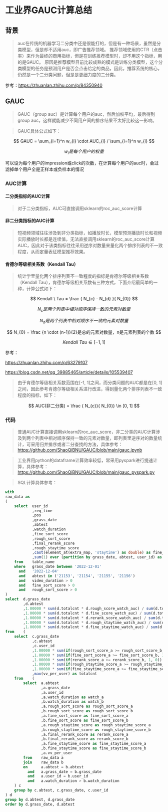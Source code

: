 # 工业界GAUC计算总结

## 背景

> auc在传统的机器学习二分类中还是很能打的，但是有一种场景，虽然是分类模型，但是却不适用auc，即广告推荐领域。
推荐领域使用的CTR（点击率）来作为最终的商用指标，但是在训练推荐模型时，却不用这个指标，用的是GAUC。
原因是推荐模型目前比较成熟的模式是训练分类模型，这个分类模型的任务是预测用户是否会点击给定的商品，因此，推荐系统的核心，仍然是一个二分类问题，但是是更细力度的二分类。

参考：https://zhuanlan.zhihu.com/p/84350940

## GAUC

> GAUC（group auc）是计算每个用户的auc，然后加权平均，最后得到group auc，这样就能减少不同用户间的排序结果不太好比较这一影响。

> GAUC具体公式如下：

$$ GAUC = \sum_{i=1}^n w_{i} \cdot AUC_{i} / \sum_{i=1}^n w_{i} $$

$$ w_{i} 是每个用户的权重 $$

可以设为每个用户的impression或click的次数，在计算每个用户的auc时，会过滤掉单个用户全是正样本或负样本的情况

### AUC计算

#### 二分类指标的AUC计算

> 对于二分类指标，AUC可直接调用sklearn的roc_auc_score计算

#### 非二分类指标的AUC计算

> 短视频领域往往涉及到非分类指标，如播放时长，模型预测播放时长和视频实际播放时长都是连续值，无法直接调用sklearn的roc_auc_score计算AUC，因此对于该类指标往往采用逆序对数量来量化两个排序列表的不一致程度，从而定量表征模型推荐效果。

#### 肯德尔等级相关系数（Kendall Tau）

> 统计学里量化两个排序列表不一致程度的指标是肯德尔等级相关系数（Kendall Tau），肯德尔等级相关系数有三种方式，下面介绍最简单的一种，计算公式如下：

$$ Kendall \ Tau = \frac { N_{c} - N_{d} }{ N_{0}} $$

$$ N_{c}是两个列表中相对顺序保持一致的元素对数量 $$

$$ N_{d}是两个列表中相对顺序不一致的元素对数量 $$

$$ N_{0} = \frac {n \cdot (n-1)}{2}是总的元素对数量，n是元素列表的个数 $$

$$ Kendall \ Tau \in [-1, 1] $$

参考：

https://zhuanlan.zhihu.com/p/63279107

https://blog.csdn.net/qq_39885465/article/details/105539407

> 由于肯德尔等级相关系数范围在[-1, 1]之间，而分类问题的AUC都是在[0, 1]之间，因此参考肯德尔等级相关系进行改进，得到量化两个排序列表不一致程度的指标，如下：

$$ AUC(非二分类) = \frac { N_{c}}{ N_{0}}  \in [0, 1] $$


### 代码

> 普通AUC计算直接调用sklearn的roc_auc_score，非二分类的AUC计算涉及到两个列表中相对顺序保持一致的元素对数量，即列表里逆序对的数量统计，可采用归并排序或者二分查找的方法，具体参考：https://github.com/ShaoQiBNU/GAUC/blob/main/gauc.ipynb

> 工业界用python的dataframe计算效率较低，常采用pyspark进行提速计算，具体参考：https://github.com/ShaoQiBNU/GAUC/blob/main/gauc_pyspark.py

> SQL计算具体参考：

```SQL
with
raw_data as 
(
    select  user_id
            ,req_time
            ,pos
            ,grass_date
            ,abtest
            ,watch_duration
            ,fine_sort_score
            ,rough_sort_score
            ,final_rerank_score
            ,rough_staytime_score
            ,cast(element_at(extra_map, 'staytime') as double) as fine_staytime_score
            ,sum(1) over (partition by grass_date, abtest, user_id) as vv_per_user
    from    table_name
    where   grass_date between '2022-12-01'
      and   '2022-12-04'
      and   abtest in ('21153', '21154', '21155', '21156')
      and   video_duration > 0
      and   fine_sort_score > 0
      and   rough_sort_score > 0
)
select  d.grass_date
        ,d.abtest
        ,1.00000 * sum(d.totalcnt * d.rough_score_watch_auc) / sum(d.totalcnt) as rough_score_uauc
        ,1.00000 * sum(d.totalcnt * d.fine_score_watch_auc) / sum(d.totalcnt) as fine_score_uauc
        ,1.00000 * sum(d.totalcnt * d.rerank_score_watch_auc) / sum(d.totalcnt) as rerank_score_uauc
        ,1.00000 * sum(d.totalcnt * d.rough_staytime_watch_auc) / sum(d.totalcnt) as rough_stay_time_score_uauc
        ,1.00000 * sum(d.totalcnt * d.fine_staytime_watch_auc) / sum(d.totalcnt) as fine_staytime_score_uauc
from    (
    select  c.grass_date
            ,c.abtest
            ,c.user_id
            ,1.00000 * sum(if(rough_sort_score_a >= rough_sort_score_b, 1, 0)) / count(*) as rough_score_watch_auc
            ,1.00000 * sum(if(fine_sort_score_a >= fine_sort_score_b, 1, 0)) / count(*) as fine_score_watch_auc
            ,1.00000 * sum(if(rerank_score_a >= rerank_score_b, 1, 0)) / count(*) as rerank_score_watch_auc
            ,1.00000 * sum(if(rough_staytime_score_a >= rough_staytime_score_b, 1, 0)) / count(*) as rough_staytime_watch_auc
            ,1.00000 * sum(if(fine_staytime_score_a >= fine_staytime_score_b, 1, 0)) / count(*) as fine_staytime_watch_auc
            ,max(vv_per_user) as totalcnt
    from    (
        select  a.abtest
                ,a.grass_date
                ,a.user_id
                ,a.watch_duration as watch_a
                ,b.watch_duration as watch_b
                ,a.rough_sort_score as rough_sort_score_a
                ,b.rough_sort_score as rough_sort_score_b
                ,a.fine_sort_score as fine_sort_score_a
                ,b.fine_sort_score as fine_sort_score_b
                ,a.rough_staytime_score as rough_staytime_score_a
                ,b.rough_staytime_score as rough_staytime_score_b
                ,a.final_rerank_score as rerank_score_a
                ,b.final_rerank_score as rerank_score_b
                ,a.fine_staytime_score as fine_staytime_score_a
                ,b.fine_staytime_score as fine_staytime_score_b
                ,a.vv_per_user
        from    raw_data a
        join    raw_data b
        on      a.abtest = b.abtest
          and   a.grass_date = b.grass_date
          and   a.user_id = b.user_id
          and   a.watch_duration > b.watch_duration
    ) c
    group by c.abtest, c.grass_date, c.user_id
) d
group by d.abtest, d.grass_date
order by d.grass_date, d.abtest
```

